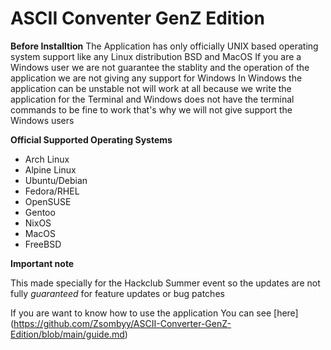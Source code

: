 # ASCII Conventer GenZ Edition

**Before Installtion**
The Application has only officially UNIX based operating system support like any Linux distribution BSD and MacOS
If you are a Windows user we are not guarantee the stablity and the operation of the application we are not giving any support for Windows
In Windows the application can be unstable not will work at all because we write the application for the Terminal and Windows does not have the terminal commands to be fine to work that's why we will not give support the Windows users




**Official Supported Operating Systems**
- Arch Linux
- Alpine Linux
- Ubuntu/Debian
- Fedora/RHEL
- OpenSUSE
- Gentoo
- NixOS
- MacOS
- FreeBSD



**Important note**

This made specially for the Hackclub Summer event so the updates are not fully *guaranteed* for feature updates or bug patches


If you are want to know how to use the application
You can see [here] (https://github.com/Zsombyy/ASCII-Converter-GenZ-Edition/blob/main/guide.md)
